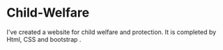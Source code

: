 # Child-Welfare 
 I've created a website for child welfare and protection. It is completed by Html, CSS and bootstrap .

